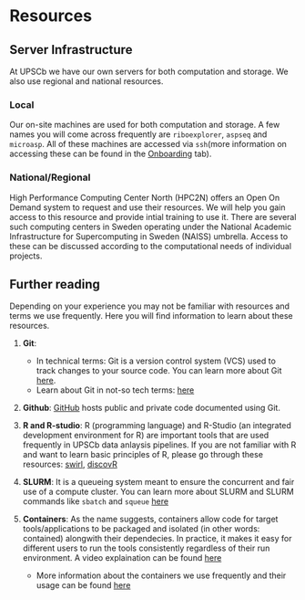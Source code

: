 # Resources

## Server Infrastructure

At UPSCb we have our own servers for both computation and storage. We also use regional and national resources.

### Local

Our on-site machines are used for both computation and storage. A few names you will come across frequently are `riboexplorer`, `aspseq` and `microasp`. All of these machines are accessed via `ssh`(more information on accessing these can be found in the [Onboarding](2.%20Onboarding.md) tab).

### National/Regional

High Performance Computing Center North (HPC2N) offers an Open On Demand system to request and use their resources. We will help you gain access to this resource and provide intial training to use it. There are several such computing centers in Sweden operating under the National Academic Infrastructure for Super­computing in Sweden (NAISS) umbrella. Access to these can be discussed according to the computational needs of individual projects. 

## Further reading
Depending on your experience you may not be familiar with resources and terms we use frequently. Here you will find information to learn about these resources.

1. **Git**: 
    - In technical terms: Git is a version control system (VCS) used to track changes to your source code. You can learn more about Git [here](https://missing.csail.mit.edu/2020/version-control/). 
    - Learn about Git in not-so tech terms: [here](https://www.reddit.com/r/learnprogramming/comments/pymrss/comment/hey5be7/?utm_source=share&utm_medium=web3x&utm_name=web3xcss&utm_term=1&utm_content=share_button)

2. **Github**: [GitHub](https://github.com) hosts public and private code documented using Git. 

3. **R and R-studio**: R (programming language) and R-Studio (an integrated development environment for R) are important tools that are used frequently in UPSCb data anlaysis pipelines. If you are not familiar with R and want to learn basic principles of R, please go through these resources: [swirl](https://swirlstats.com/), [discovR](https://www.discovr.rocks/discovr/)

4. **SLURM**: It is a queueing system meant to ensure the concurrent and fair use of a compute cluster. You can learn more about SLURM and SLURM commands like `sbatch` and `squeue` [here](https://slurm.schedmd.com/quickstart.html)

5. **Containers**: As the name suggests, containers allow code for target tools/applications to be packaged and isolated (in other words: contained) alongwith their dependecies. In practice, it makes it easy for different users to run the tools consistently regardless of their run environment. A video explaination can be found [here](https://umeauniversity-my.sharepoint.com/personal/edpi0005_ad_umu_se/_layouts/15/stream.aspx?id=%2Fpersonal%2Fedpi0005%5Fad%5Fumu%5Fse%2FDocuments%2Fsummary%5Fserver%5Fintroduction%2Fvideo%5Fapptainer%5Fcontainers%2Emp4&referrer=StreamWebApp%2EWeb&referrerScenario=AddressBarCopied%2Eview%2Ee0daaf76%2Dddbf%2D4cb4%2Dbc6c%2Dd8dd2a449b7e)
    - More information about the containers we use frequently and their usage can be found [here](https://github.com/bschiffthaler/kogia)
